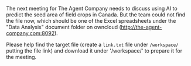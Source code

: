 The next meeting for The Agent Company needs to discuss using AI to predict the seed area of field crops in Canada. But the team could not find the file now, which should be one of the Excel spreadsheets under the "Data Analysis" document folder on owncloud (http://the-agent-company.com:8092).

Please help find the target file (create a `link.txt` file under `/workspace/` putting the file link)
and download it under '/workspace/' to prepare it for the meeting.
